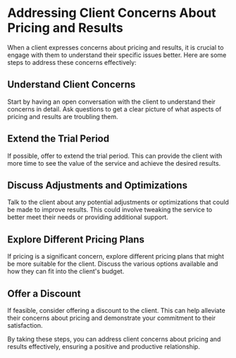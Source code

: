 # Addressing Client Concerns About Pricing and Results

When a client expresses concerns about pricing and results, it is crucial to engage with them to understand their specific issues better. Here are some steps to address these concerns effectively:

## Understand Client Concerns

Start by having an open conversation with the client to understand their concerns in detail. Ask questions to get a clear picture of what aspects of pricing and results are troubling them.

## Extend the Trial Period

If possible, offer to extend the trial period. This can provide the client with more time to see the value of the service and achieve the desired results.

## Discuss Adjustments and Optimizations

Talk to the client about any potential adjustments or optimizations that could be made to improve results. This could involve tweaking the service to better meet their needs or providing additional support.

## Explore Different Pricing Plans

If pricing is a significant concern, explore different pricing plans that might be more suitable for the client. Discuss the various options available and how they can fit into the client's budget.

## Offer a Discount

If feasible, consider offering a discount to the client. This can help alleviate their concerns about pricing and demonstrate your commitment to their satisfaction.

By taking these steps, you can address client concerns about pricing and results effectively, ensuring a positive and productive relationship.